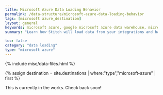 ```yaml
---
title: Microsoft Azure Data Loading Behavior
permalink: /data-structure/microsoft-azure-data-loading-behavior
tags: [microsoft azure_destination]
layout: general
keywords: microsoft azure, google microsoft azure data warehouse, microsoft azure data warehouse, microsoft azure etl, etl to microsoft azure
summary: "Learn how Stitch will load data from your integrations and handle various scenarios into a Microsoft Azure destination."

toc: false
category: "data loading"
type: "microsoft azure"
---
```

{% include misc/data-files.html %}

{% assign destination = site.destinations | where:"type","microsoft-azure" | first %}

This is currently in the works. Check back soon!
